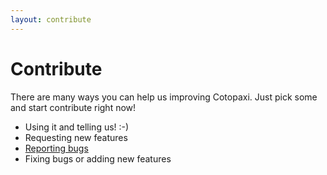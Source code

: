 ```yaml
---
layout: contribute
---
```

# Contribute


There are many ways you can help us improving Cotopaxi. Just pick some and start contribute right now!

 *   Using it and telling us! :-)
 *   Requesting new features
 *   [Reporting bugs](https://github.com/octahedron/cotopaxi-core/issues)
 *   Fixing bugs or adding new features
 

